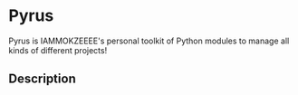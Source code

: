 # Pyrus

Pyrus is IAMMOKZEEEE's personal toolkit of Python modules to manage all kinds of different projects!

## Description

##

